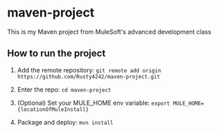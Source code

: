 # maven-project

This is my Maven project from MuleSoft's advanced development class

## How to run the project

1. Add the remote repository: `git remote add origin https://github.com/Rusty4242/maven-project.git`

1. Enter the repo: `cd maven-project`

1. (Optional) Set your MULE_HOME env variable: `export MULE_HOME={locationOfMuleInstall}`

1. Package and deploy: `mvn install`